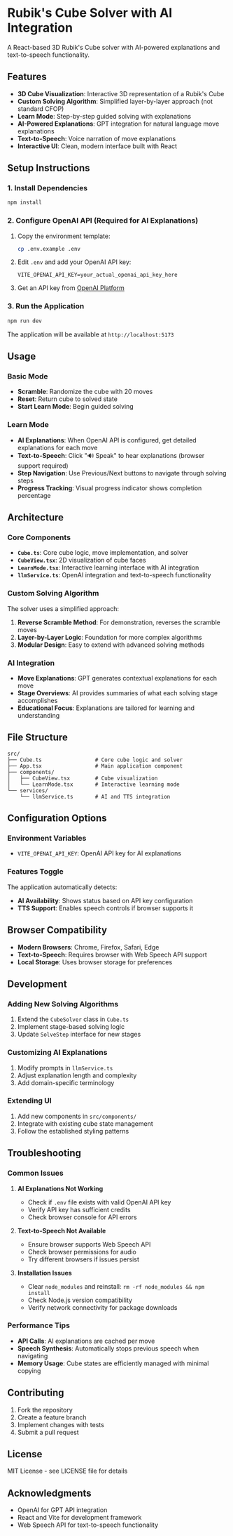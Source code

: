 # Rubik's Cube Solver with AI Integration

A React-based 3D Rubik's Cube solver with AI-powered explanations and text-to-speech functionality.

## Features

- **3D Cube Visualization**: Interactive 3D representation of a Rubik's Cube
- **Custom Solving Algorithm**: Simplified layer-by-layer approach (not standard CFOP)
- **Learn Mode**: Step-by-step guided solving with explanations
- **AI-Powered Explanations**: GPT integration for natural language move explanations
- **Text-to-Speech**: Voice narration of move explanations
- **Interactive UI**: Clean, modern interface built with React

## Setup Instructions

### 1. Install Dependencies

```bash
npm install
```

### 2. Configure OpenAI API (Required for AI Explanations)

1. Copy the environment template:
   ```bash
   cp .env.example .env
   ```

2. Edit `.env` and add your OpenAI API key:
   ```
   VITE_OPENAI_API_KEY=your_actual_openai_api_key_here
   ```

3. Get an API key from [OpenAI Platform](https://platform.openai.com/api-keys)

### 3. Run the Application

```bash
npm run dev
```

The application will be available at `http://localhost:5173`

## Usage

### Basic Mode
- **Scramble**: Randomize the cube with 20 moves
- **Reset**: Return cube to solved state
- **Start Learn Mode**: Begin guided solving

### Learn Mode
- **AI Explanations**: When OpenAI API is configured, get detailed explanations for each move
- **Text-to-Speech**: Click "🔊 Speak" to hear explanations (browser support required)
- **Step Navigation**: Use Previous/Next buttons to navigate through solving steps
- **Progress Tracking**: Visual progress indicator shows completion percentage

## Architecture

### Core Components

- **`Cube.ts`**: Core cube logic, move implementation, and solver
- **`CubeView.tsx`**: 2D visualization of cube faces
- **`LearnMode.tsx`**: Interactive learning interface with AI integration
- **`llmService.ts`**: OpenAI integration and text-to-speech functionality

### Custom Solving Algorithm

The solver uses a simplified approach:
1. **Reverse Scramble Method**: For demonstration, reverses the scramble moves
2. **Layer-by-Layer Logic**: Foundation for more complex algorithms
3. **Modular Design**: Easy to extend with advanced solving methods

### AI Integration

- **Move Explanations**: GPT generates contextual explanations for each move
- **Stage Overviews**: AI provides summaries of what each solving stage accomplishes
- **Educational Focus**: Explanations are tailored for learning and understanding

## File Structure

```
src/
├── Cube.ts                 # Core cube logic and solver
├── App.tsx                 # Main application component
├── components/
│   ├── CubeView.tsx        # Cube visualization
│   └── LearnMode.tsx       # Interactive learning mode
└── services/
    └── llmService.ts       # AI and TTS integration
```

## Configuration Options

### Environment Variables

- `VITE_OPENAI_API_KEY`: OpenAI API key for AI explanations

### Features Toggle

The application automatically detects:
- **AI Availability**: Shows status based on API key configuration
- **TTS Support**: Enables speech controls if browser supports it

## Browser Compatibility

- **Modern Browsers**: Chrome, Firefox, Safari, Edge
- **Text-to-Speech**: Requires browser with Web Speech API support
- **Local Storage**: Uses browser storage for preferences

## Development

### Adding New Solving Algorithms

1. Extend the `CubeSolver` class in `Cube.ts`
2. Implement stage-based solving logic
3. Update `SolveStep` interface for new stages

### Customizing AI Explanations

1. Modify prompts in `llmService.ts`
2. Adjust explanation length and complexity
3. Add domain-specific terminology

### Extending UI

1. Add new components in `src/components/`
2. Integrate with existing cube state management
3. Follow the established styling patterns

## Troubleshooting

### Common Issues

1. **AI Explanations Not Working**
   - Check if `.env` file exists with valid OpenAI API key
   - Verify API key has sufficient credits
   - Check browser console for API errors

2. **Text-to-Speech Not Available**
   - Ensure browser supports Web Speech API
   - Check browser permissions for audio
   - Try different browsers if issues persist

3. **Installation Issues**
   - Clear `node_modules` and reinstall: `rm -rf node_modules && npm install`
   - Check Node.js version compatibility
   - Verify network connectivity for package downloads

### Performance Tips

- **API Calls**: AI explanations are cached per move
- **Speech Synthesis**: Automatically stops previous speech when navigating
- **Memory Usage**: Cube states are efficiently managed with minimal copying

## Contributing

1. Fork the repository
2. Create a feature branch
3. Implement changes with tests
4. Submit a pull request

## License

MIT License - see LICENSE file for details

## Acknowledgments

- OpenAI for GPT API integration
- React and Vite for development framework
- Web Speech API for text-to-speech functionality
